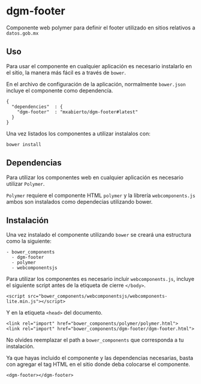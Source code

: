 # dgm-footer

Componente web polymer para definir el footer utilizado en sitios relativos a `datos.gob.mx`

## Uso

Para usar el componente en cualquier aplicación es necesario instalarlo en el sitio, la manera más fácil es a través de `bower`.

En el archivo de configuración de la aplicación, normalmente `bower.json` incluye el componente como dependencía.

```
{
  "dependencies"  : {
    "dgm-footer"  : "mxabierto/dgm-footer#latest"
  }
}
```

Una vez listados los componentes a utilizar instalalos con:

```
bower install
```

## Dependencias

Para utilizar los componentes web en cualquier aplicación es necesario utilizar `Polymer`.

`Polymer` requiere el componente HTML `polymer` y la librería `webcomponents.js` ambos son instalados como dependecias utilizando bower.

## Instalación

Una vez instalado el componente utilizando `bower` se creará una estructura como la siguiente:

```
- bower_components
  - dgm-footer
  - polymer
  - webcomponentsjs
```

Para utilizar los componentes es necesario incluir `webcomponents.js`, incluye el siguiente script antes de la etiqueta de cierre `</body>`.

```
<script src="bower_components/webcomponentsjs/webcomponents-lite.min.js"></script>
```

Y en la etiqueta `<head>` del documento.

```
<link rel="import" href="bower_components/polymer/polymer.html">
<link rel="import" href="bower_components/dgm-footer/dgm-footer.html">
```

No olvides reemplazar el path a `bower_components` que corresponda a tu instalación.

Ya que hayas incluido el componente y las dependencias necesarias, basta con agregar el tag HTML en el sitio donde deba colocarse el componente.

```
<dgm-footer></dgm-footer>
```
